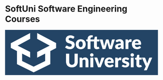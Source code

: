 # SoftUni Software Engineering Courses
![Show the MySQL Data Import Wizard](https://raw.githubusercontent.com/pySin/SoftUni-Software-Engineering/main/soft_uni_big_logo.png)

